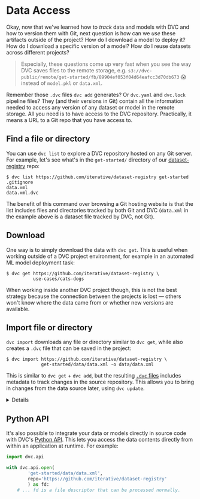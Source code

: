 # Data Access

Okay, now that we've learned how to _track_ data and models with DVC and how to
version them with Git, next question is how can we _use_ these artifacts outside
of the project? How do I download a model to deploy it? How do I download a
specific version of a model? How do I reuse datasets across different projects?

> Especially, these questions come up very fast when you see the way DVC saves
> files to the remote storage, e.g.
> `s3://dvc-public/remote/get-started/fb/89904ef053f04d64eafcc3d70db673` 😱
> instead of `model.pkl` or `data.xml`.

Remember those `.dvc` files `dvc add` generates? Or `dvc.yaml` and `dvc.lock`
pipeline files? They (and their versions in Git) contain all the information
needed to access any version of any dataset or model in the remote storage. All
you need is to have access to the <abbr>DVC repository</abbr>. Practically, it
means a URL to a Git repo that you have access to.

## Find a file or directory

You can use `dvc list` to explore a <abbr>DVC repository</abbr> hosted on any
Git server. For example, let's see what's in the `get-started/` directory of our
[dataset-registry](https://github.com/iterative/dataset-registry) repo:

```dvc
$ dvc list https://github.com/iterative/dataset-registry get-started
.gitignore
data.xml
data.xml.dvc
```

The benefit of this command over browsing a Git hosting website is that the list
includes files and directories tracked by both Git and DVC (`data.xml` in the
example above is a dataset file tracked by DVC, not Git).

## Download

One way is to simply download the data with `dvc get`. This is useful when
working outside of a <abbr>DVC project</abbr> environment, for example in an
automated ML model deployment task:

```dvc
$ dvc get https://github.com/iterative/dataset-registry \
          use-cases/cats-dogs
```

When working inside another DVC project though, this is not the best strategy
because the connection between the projects is lost — others won't know where
the data came from or whether new versions are available.

## Import file or directory

`dvc import` downloads any file or directory similar to `dvc get`, while also
creates a `.dvc` file that can be saved in the project:

```dvc
$ dvc import https://github.com/iterative/dataset-registry \
             get-started/data/data.xml -o data/data.xml
```

This is similar to `dvc get` + `dvc add`, but the resulting
[`.dvc` files](/doc/user-guide/dvc-files-and-directories#dvc-files) includes
metadata to track changes in the source repository. This allows you to bring in
changes from the data source later, using `dvc update`.

<details>

#### 💡 Expand to see what happens under the hood

> Note that the
> [dataset registry](https://github.com/iterative/dataset-registry) repository
> doesn't actually contain a `get-started/data.xml` file. Like `dvc get`,
> `dvc import` downloads from [remote storage](/doc/command-reference/remote).

`.dvc` files created by `dvc import` have special fields, such as the data
source `repo`, and `path` (under `deps`):

```diff
+ deps:
+ - path: get-started/data.xml
+   repo:
+     url: https://github.com/iterative/dataset-registry
+     rev_lock: f31f5c4cdae787b4bdeb97a717687d44667d9e62
 outs:
 - md5: a304afb96060aad90176268345e10355
   path: data.xml
```

The `url` and `rev_lock` subfields under `repo` are used to save the origin and
[version](https://git-scm.com/docs/revisions) of the dependency, respectively.

</details>

## Python API

It's also possible to integrate your data or models directly in source code with
DVC's [Python API](/doc/api-reference). This lets you access the data contents
directly from within an application at runtime. For example:

```py
import dvc.api

with dvc.api.open(
        'get-started/data/data.xml',
        repo='https://github.com/iterative/dataset-registry'
        ) as fd:
    # ... fd is a file descriptor that can be processed normally.
```
